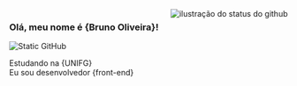 <img align='right' src="https://github-readme-stats.vercel.app/api?username=1Kronovi1&show_icons=true&title_color=783c00&text_color=af552e&icon_color=783c00&bg_color=f8efd4&cache_seconds=2300" alt="ilustração do status do github">

### Olá, meu nome é {Bruno Oliveira}!

<img src="https://img.shields.io/static/v1?label=Overview&message=SEUNOME&color=f8efd4&style=for-the-badge&logo=GitHub" alt="Static GitHub">

<p>Estudando na {UNIFG}<br/> Eu sou desenvolvedor {front-end}</p>
